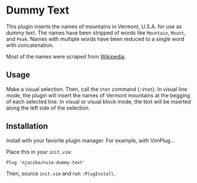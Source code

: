 # Dummy Text

This plugin inserts the names of mountains in Vermont, U.S.A. for use as dummy
text. The names have been stripped of words like `Mountain`, `Mount`, and
`Peak`. Names with multiple words have been reduced to a single word with
concatenation.

Most of the names were scraped from [Wikipedia](https://en.wikipedia.org/wiki/List_of_mountains_of_Vermont).

## Usage

Make a visual selection. Then, call the `Vtmt` command (`:Vtmt`). In visual line
mode, the plugin will insert the names of Vermont mountains at the begging of
each selected line. In visual or visual block mode, the text will be inserted
along the left side of the selection.

## Installation

Install with your favorite plugin manager. For example, with VimPlug...

Place this in your `init.vim`:

```
Plug 'njaczko/nvim-dummy-text'
```

Then, source `init.vim` and run `:PlugInstall`.
